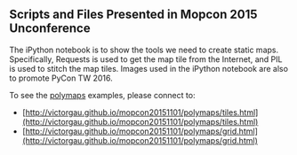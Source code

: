 ## Scripts and Files Presented in Mopcon 2015 Unconference

The iPython notebook is to show the tools we need to create static maps.  Specifically, Requests is used to get the map tile from the Internet, and PIL is used to stitch the map tiles.  Images used in the iPython notebook are also to promote PyCon TW 2016.

To see the [polymaps](http://polymaps.org/) examples, please connect to:

* [http://victorgau.github.io/mopcon20151101/polymaps/tiles.html](http://victorgau.github.io/mopcon20151101/polymaps/tiles.html)
* [http://victorgau.github.io/mopcon20151101/polymaps/grid.html](http://victorgau.github.io/mopcon20151101/polymaps/grid.html)
